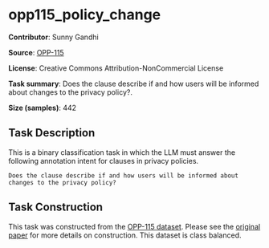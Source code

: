 # opp115_policy_change 
 **Contributor**: Sunny Gandhi
 
 **Source**: [OPP-115](https://usableprivacy.org/data)
 
 **License**: Creative Commons Attribution-NonCommercial License
 
 **Task summary**: Does the clause describe if and how users will be informed about changes to the privacy policy?.
 
 **Size (samples)**: 442
 
 ## Task Description
 
 This is a binary classification task in which the LLM must answer the following annotation intent for clauses in privacy policies.
 
 ```text
 Does the clause describe if and how users will be informed about changes to the privacy policy?
 ```
 
 ## Task Construction
 
 This task was constructed from the [OPP-115 dataset](https://usableprivacy.org/data). Please see the [original paper](https://usableprivacy.org/static/files/swilson_acl_2016.pdf) for more details on construction. This dataset is class balanced.